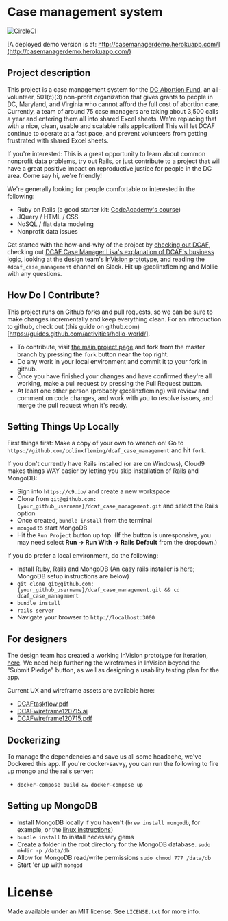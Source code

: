 # Case management system

[![CircleCI](https://circleci.com/gh/colinxfleming/dcaf_case_management.svg?style=shield)](https://circleci.com/gh/colinxfleming/dcaf_case_management)

[A deployed demo version is at: http://casemanagerdemo.herokuapp.com/](http://casemanagerdemo.herokuapp.com/)

## Project description
This project is a case management system for the [DC Abortion Fund](http://dcabortionfund.org/), an all-volunteer, 501(c)(3) non-profit organization that gives grants to people in DC, Maryland, and Virginia who cannot afford the full cost of abortion care. Currently, a team of around 75 case managers are taking about 3,500 calls a year and entering them all into shared Excel sheets. We're replacing that with a nice, clean, usable and scalable rails application! This will let DCAF continue to operate at a fast pace, and prevent volunteers from getting frustrated with shared Excel sheets. 

If you're interested: This is a great opportunity to learn about common nonprofit data problems, try out Rails, or just contribute to a project that will have a great positive impact on reproductive justice for people in the DC area. Come say hi, we're friendly! 

We're generally looking for people comfortable or interested in the following:
* Ruby on Rails (a good starter kit: [CodeAcademy's course](http://www.codecademy.com/learn/learn-rails))
* JQuery / HTML / CSS
* NoSQL / flat data modeling
* Nonprofit data issues 

Get started with the how-and-why of the project by [checking out DCAF](http://dcabortionfund.org), checking out [DCAF Case Manager Lisa's explanation of DCAF's business logic](https://github.com/colinxfleming/dcaf_case_management/wiki/DCAF-101), looking at the design team's [InVision prototype](https://projects.invisionapp.com/share/6757W6WFJ), and reading the `#dcaf_case_management` channel on Slack. Hit up @colinxfleming and Mollie with any questions. 

## How Do I Contribute? 
This project runs on Github forks and pull requests, so we can be sure to make changes incrementally and keep everything clean. For an introduction to github, check out (this guide on github.com)[https://guides.github.com/activities/hello-world/]. 
* To contribute, visit [the main project page](https://github.com/colinxfleming/dcaf_case_management) and fork from the master branch by pressing the `fork` button near the top right.
* Do any work in your local environment and commit it to your fork in github.
* Once you have finished your changes and have confirmed they're all working, make a pull request by pressing the Pull Request button.
* At least one other person (probably @colinxfleming) will review and comment on code changes, and work with you to resolve issues, and merge the pull request when it's ready.

## Setting Things Up Locally 

First things first: Make a copy of your own to wrench on! Go to `https://github.com/colinxfleming/dcaf_case_management` and hit `fork`.

If you don't currently have Rails installed (or are on Windows), Cloud9 makes things WAY easier by letting you skip installation of Rails and MongoDB: 

* Sign into `https://c9.io/` and create a new workspace
* Clone from `git@github.com:{your_github_username}/dcaf_case_management.git` and select the Rails option
* Once created, `bundle install` from the terminal
* `mongod` to start MongoDB
* Hit the `Run Project` button up top. (If the button is unresponsive, you may need select **Run -> Run With -> Rails Default** from the dropdown.)

If you do prefer a local environment, do the following: 

* Install Ruby, Rails and MongoDB (An easy rails installer is [here](http://railsinstaller.org/en); MongoDB setup instructions are below)
* `git clone git@github.com:{your_github_username}/dcaf_case_management.git && cd dcaf_case_management`
* `bundle install`
* `rails server`
* Navigate your browser to `http://localhost:3000`

## For designers
The design team has created a working InVision prototype for iteration, [here](https://projects.invisionapp.com/share/6757W6WFJ). We need help furthering the wireframes in InVision beyond the "Submit Pledge" button, as well as designing a usability testing plan for the app. 

Current UX and wireframe assets are available here: 
* [DCAFtaskflow.pdf](https://drive.google.com/file/d/0B2HIORWZ94L-NVJNN0VEeEdEa28/view?usp=sharing)
* [DCAFwireframe120715.ai](https://github.com/colinxfleming/dcaf_case_management/blob/master/_design/DCAFwireframe120715.ai)
* [DCAFwireframe120715.pdf](https://github.com/colinxfleming/dcaf_case_management/blob/master/_design/DCAFwireframe120715.pdf)

## Dockerizing

To manage the dependencies and save us all some headache, we've Dockered this app. If you're docker-savvy, you can run the following to fire up mongo and the rails server: 
* `docker-compose build && docker-compose up`

## Setting up MongoDB

* Install MongoDB locally if you haven't (`brew install mongodb`, for example, or the [linux instructions](https://docs.mongodb.org/manual/tutorial/install-mongodb-on-ubuntu/))
* `bundle install` to install necessary gems
* Create a folder in the root directory for the MongoDB database. `sudo mkdir -p /data/db`
* Allow for MongoDB read/write permissions `sudo chmod 777 /data/db`
* Start 'er up with `mongod`

# License

Made available under an MIT license. See `LICENSE.txt` for more info.

